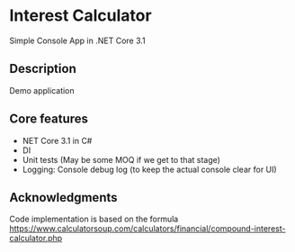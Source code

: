 # Interest Calculator
Simple Console App in .NET Core 3.1

## Description
Demo application

## Core features

* NET Core 3.1 in C#
* DI
* Unit tests (May be some MOQ if we get to that stage)
* Logging: Console debug log (to keep the actual console clear for UI)


## Acknowledgments
Code implementation is based on the formula
https://www.calculatorsoup.com/calculators/financial/compound-interest-calculator.php